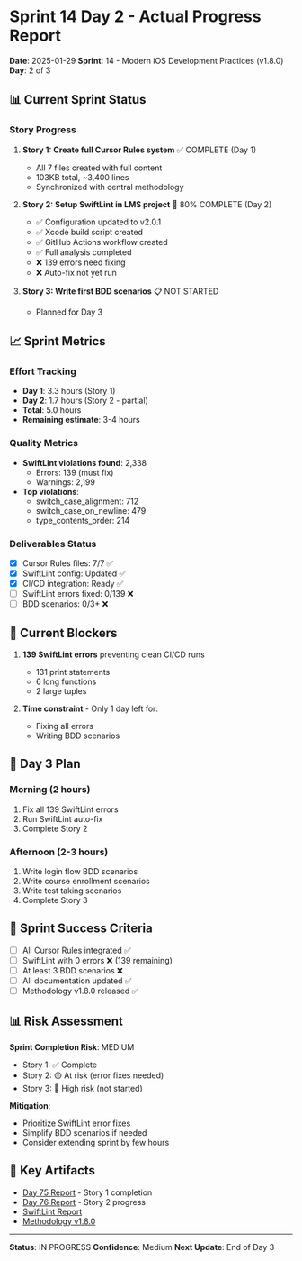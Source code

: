 # Sprint 14 Day 2 - Actual Progress Report

**Date**: 2025-01-29
**Sprint**: 14 - Modern iOS Development Practices (v1.8.0)
**Day**: 2 of 3

## 📊 Current Sprint Status

### Story Progress
1. **Story 1: Create full Cursor Rules system** ✅ COMPLETE (Day 1)
   - All 7 files created with full content
   - 103KB total, ~3,400 lines
   - Synchronized with central methodology
   
2. **Story 2: Setup SwiftLint in LMS project** 🚧 80% COMPLETE (Day 2)
   - ✅ Configuration updated to v2.0.1
   - ✅ Xcode build script created
   - ✅ GitHub Actions workflow created
   - ✅ Full analysis completed
   - ❌ 139 errors need fixing
   - ❌ Auto-fix not yet run
   
3. **Story 3: Write first BDD scenarios** 📋 NOT STARTED
   - Planned for Day 3

## 📈 Sprint Metrics

### Effort Tracking
- **Day 1**: 3.3 hours (Story 1)
- **Day 2**: 1.7 hours (Story 2 - partial)
- **Total**: 5.0 hours
- **Remaining estimate**: 3-4 hours

### Quality Metrics
- **SwiftLint violations found**: 2,338
  - Errors: 139 (must fix)
  - Warnings: 2,199
- **Top violations**:
  - switch_case_alignment: 712
  - switch_case_on_newline: 479
  - type_contents_order: 214

### Deliverables Status
- [x] Cursor Rules files: 7/7 ✅
- [x] SwiftLint config: Updated ✅
- [x] CI/CD integration: Ready ✅
- [ ] SwiftLint errors fixed: 0/139 ❌
- [ ] BDD scenarios: 0/3+ ❌

## 🚨 Current Blockers

1. **139 SwiftLint errors** preventing clean CI/CD runs
   - 131 print statements
   - 6 long functions
   - 2 large tuples

2. **Time constraint** - Only 1 day left for:
   - Fixing all errors
   - Writing BDD scenarios

## 📅 Day 3 Plan

### Morning (2 hours)
1. Fix all 139 SwiftLint errors
2. Run SwiftLint auto-fix
3. Complete Story 2

### Afternoon (2-3 hours)
1. Write login flow BDD scenarios
2. Write course enrollment scenarios
3. Write test taking scenarios
4. Complete Story 3

## 🎯 Sprint Success Criteria

- [ ] All Cursor Rules integrated ✅
- [ ] SwiftLint with 0 errors ❌ (139 remaining)
- [ ] At least 3 BDD scenarios ❌
- [ ] All documentation updated ✅
- [ ] Methodology v1.8.0 released ✅

## 📊 Risk Assessment

**Sprint Completion Risk**: MEDIUM
- Story 1: ✅ Complete
- Story 2: 🟡 At risk (error fixes needed)
- Story 3: 🔴 High risk (not started)

**Mitigation**: 
- Prioritize SwiftLint error fixes
- Simplify BDD scenarios if needed
- Consider extending sprint by few hours

## 🔗 Key Artifacts

- [Day 75 Report](../daily/DAY_75_COMPLETE.md) - Story 1 completion
- [Day 76 Report](../daily/DAY_76_SUMMARY.md) - Story 2 progress
- [SwiftLint Report](../../LMS_App/LMS/SWIFTLINT_INTEGRATION_REPORT.md)
- [Methodology v1.8.0](../methodology/METHODOLOGY_UPDATE_v1.8.0.md)

---
**Status**: IN PROGRESS
**Confidence**: Medium
**Next Update**: End of Day 3 